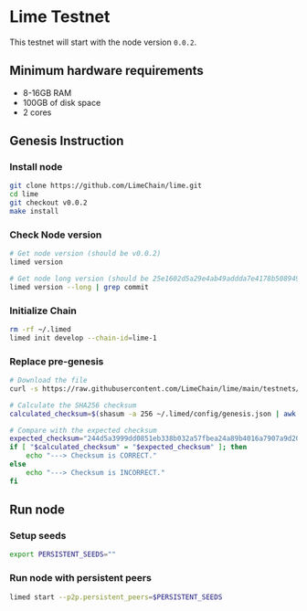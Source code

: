 # Lime Testnet

This testnet will start with the node version `0.0.2`.

## Minimum hardware requirements

- 8-16GB RAM
- 100GB of disk space
- 2 cores

## Genesis Instruction

### Install node

```bash
git clone https://github.com/LimeChain/lime.git
cd lime
git checkout v0.0.2
make install
```

### Check Node version

```bash
# Get node version (should be v0.0.2)
limed version

# Get node long version (should be 25e1602d5a29e4ab49addda7e4178b50894999df)
limed version --long | grep commit
```

### Initialize Chain

```bash
rm -rf ~/.limed
limed init develop --chain-id=lime-1
```

### Replace pre-genesis

```bash
# Download the file
curl -s https://raw.githubusercontent.com/LimeChain/lime/main/testnets/genesis.json > ~/.limed/config/genesis.json

# Calculate the SHA256 checksum
calculated_checksum=$(shasum -a 256 ~/.limed/config/genesis.json | awk '{ print $1 }')

# Compare with the expected checksum
expected_checksum="244d5a3999dd0851eb338b032a57fbea24a89b4016a7907a9d20c2045c689857"
if [ "$calculated_checksum" = "$expected_checksum" ]; then
    echo "---> Checksum is CORRECT."
else
    echo "---> Checksum is INCORRECT."
fi
```

## Run node

### Setup seeds

```bash
export PERSISTENT_SEEDS=""
```

### Run node with persistent peers

```bash
limed start --p2p.persistent_peers=$PERSISTENT_SEEDS
```
